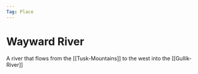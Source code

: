 ```yaml
---
Tag: Place
---
```

# Wayward River
A river that flows from the [[Tusk-Mountains]] to the west into the [[Gullik-River]]